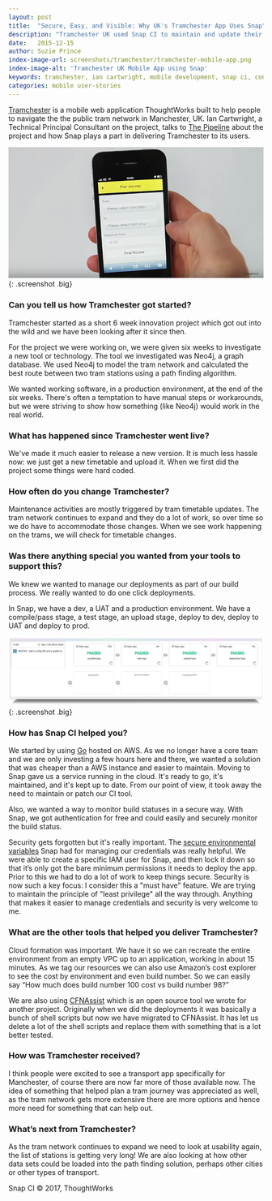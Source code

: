 ```yaml
---
layout: post
title:  "Secure, Easy, and Visible: Why UK's Tramchester App Uses Snap"
description: "Tramchester UK used Snap CI to maintain and update their mobile web app which helps people navigate the Manchester tram network."
date:   2015-12-15
author: Suzie Prince
index-image-url: screenshots/tramchester/tramchester-mobile-app.png
index-image-alt: 'Tramchester UK Mobile App using Snap'
keywords: tramchester, ian cartwright, mobile development, snap ci, continuous delivery, ios development, android development
categories: mobile user-stories
---
```



[Tramchester](http://www.tramchester.co.uk/) is a mobile web application ThoughtWorks built to help people to navigate the the public tram network in Manchester, UK. Ian Cartwright, a Technical Principal Consultant on the project, talks to [The Pipeline](https://blog.snap-ci.com/) about the project and how Snap plays a part in delivering Tramchester to its users.

![tramchester mobile app](/assets/images/screenshots/tramchester/tramchester-mobile-app.png){: .screenshot .big}

### Can you tell us how Tramchester got started?

Tramchester started as a short 6 week innovation project which got out into the wild and we have been looking after it since then.

For the project we were working on, we were given six weeks to investigate a new tool or technology. The tool we investigated was Neo4j, a graph database. We used Neo4j to model the tram network and calculated the best route between two tram stations using a path finding algorithm.

We wanted working software, in a production environment, at the end of the six weeks. There's often a temptation to have manual steps or workarounds, but we were striving to show how something (like Neo4j) would work in the real world.

### What has happened since Tramchester went live?

We've made it much easier to release a new version. It is much less hassle now: we just get a new timetable and upload it. When we first did the project some things were hard coded.

### How often do you change Tramchester?

Maintenance activities are mostly triggered by tram timetable updates. The tram network continues to expand and they do a lot of work, so over time so we do have to accommodate those changes. When we see work happening on the trams, we will check for timetable changes.

### Was there anything special you wanted from your tools to support this?

We knew we wanted to manage our deployments as part of our build process. We really wanted to do one click deployments.

In Snap, we have a dev, a UAT and a production environment. We have a compile/pass stage, a test stage, an upload stage, deploy to dev, deploy to UAT and deploy to prod.

![tramchester snap pipeline](/assets/images/screenshots/tramchester/tramchester-snap-pipeline.png){: .screenshot .big}

### How has Snap CI helped you?

We started by using [Go](www.go.cd) hosted on AWS. As we no longer have a core team and we are only investing a few hours here and there, we wanted a solution that was cheaper than a AWS instance and easier to maintain. Moving to Snap gave us a service running in the cloud. It's ready to go, it's maintained, and it's kept up to date. From our point of view, it took away the need to maintain or patch our CI tool.

Also, we wanted a way to monitor build statuses in a secure way. With Snap, we got authentication for free and could easily and securely monitor the build status.

Security gets forgotten but it's really important. The [secure environmental variables](https://docs.snap-ci.com/pipeline/#environment-variables) Snap had for managing our credentials was really helpful. We were able to create a specific IAM user for Snap, and then lock it down so that it’s only got the bare minimum permissions it needs to deploy the app. Prior to this we had to do a lot of work to keep things secure. Security is now such a key focus: I consider this a "must have" feature. We are trying to maintain the principle of "least privilege" all the way through. Anything that makes it easier to manage credentials and security is very welcome to me.

### What are the other tools that helped you deliver Tramchester?

Cloud formation was important. We have it so we can recreate the entire environment from an empty VPC up to an application, working in about 15 minutes. As we tag our resources we can also use Amazon’s cost explorer to see the cost by environment and even build number. So we can easily say “How much does build number 100 cost vs build number 98?”

We are also using [CFNAssist](https://github.com/cartwrightian/cfnassist) which is an open source tool we wrote for another project. Originally when we did the deployments it was basically a bunch of shell scripts but now we have migrated to CFNAssist. It has let us delete a lot of the shell scripts and replace them with something that is a lot better tested.

### How was Tramchester received?

I think people were excited to see a transport app specifically for Manchester, of course there are now far more of those available now. The idea of something that helped plan a tram journey was appreciated as well, as the tram network gets more extensive there are more options and hence more need for something that can help out.

### What’s next from Tramchester?

As the tram network continues to expand we need to look at usability again, the list of stations is getting very long! We are also looking at how other data sets could be loaded into the path finding solution, perhaps other cities or other types of transport.

 
Snap CI © 2017, ThoughtWorks
